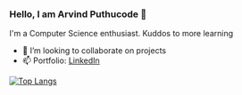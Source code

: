 ### Hello, I am Arvind Puthucode 👋

I'm a Computer Science enthusiast. Kuddos to more learning 

<!-- - 🔭 I’m currently working on ArcGis
- 🌱 I’m currently learning Flutter -->
- 👯 I’m looking to collaborate on projects
- 📫 Portfolio: [LinkedIn](https://www.linkedin.com/in/arvind-puthucode-4aab581a4/)

[![Top Langs](https://github-readme-stats.vercel.app/api/top-langs/?username=Arvind-puthucode&layout=compact&theme=gotham&hide_border=true&langs_count=10)](https://github.com/Nishanth-Gobi)

